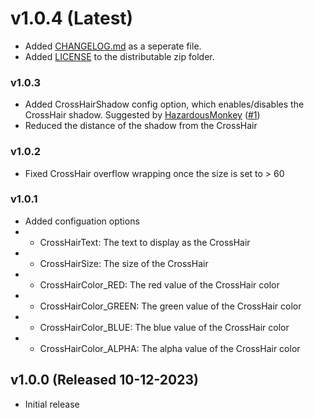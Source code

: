# v1.0.4 (Latest)
- Added [CHANGELOG.md](https://github.com/CTN-Originals/LethalCompany-CrossHair/blob/main/CHANGELOG.md) as a seperate file.
- Added [LICENSE](https://github.com/CTN-Originals/LethalCompany-CrossHair/blob/main/LICENSE) to the distributable zip folder.
### v1.0.3
- Added CrossHairShadow<bool> config option, which enables/disables the CrossHair shadow. Suggested by [HazardousMonkey](https://github.com/HazardousMonkey) ([#1](https://github.com/CTN-Originals/LethalCompany-CrossHair/issues/1))
- Reduced the distance of the shadow from the CrossHair
### v1.0.2
- Fixed CrossHair overflow wrapping once the size is set to > 60
### v1.0.1
- Added configuation options
- - CrossHairText: The text to display as the CrossHair
- - CrossHairSize: The size of the CrossHair
- - CrossHairColor_RED: The red value of the CrossHair color
- - CrossHairColor_GREEN: The green value of the CrossHair color
- - CrossHairColor_BLUE: The blue value of the CrossHair color
- - CrossHairColor_ALPHA: The alpha value of the CrossHair color
## v1.0.0 (Released 10-12-2023)
- Initial release